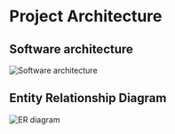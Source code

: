 # Project Architecture

## Software architecture

![Software architecture](./images/architecture.png)

## Entity Relationship Diagram

![ER diagram](./images/ER_diagram.png)